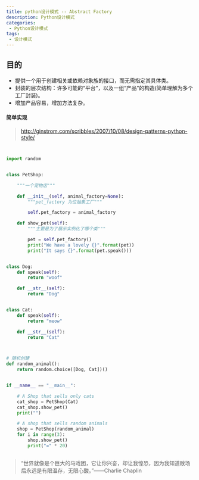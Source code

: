 ```yaml
---
title: python设计模式 -- Abstract Factory
description: Python设计模式
categories:
 - Python设计模式
tags:
 - 设计模式
---
```


## 目的

- 提供一个用于创建相关或依赖对象族的接口，而无需指定其具体类。
- 封装的层次结构：许多可能的“平台”，以及一组“产品”的构造(简单理解为多个工厂封装)。
- 增加产品容易，增加方法复杂。


#### 简单实现
> http://ginstrom.com/scribbles/2007/10/08/design-patterns-python-style/

```python


import random


class PetShop:

    """一个宠物店"""

    def __init__(self, animal_factory=None):
        """pet_factory 为位抽象工厂"""

        self.pet_factory = animal_factory

    def show_pet(self):
        """主要是为了展示实例化了哪个类"""

        pet = self.pet_factory()
        print("We have a lovely {}".format(pet))
        print("It says {}".format(pet.speak()))


class Dog:
    def speak(self):
        return "woof"

    def __str__(self):
        return "Dog"


class Cat:
    def speak(self):
        return "meow"

    def __str__(self):
        return "Cat"



# 随机创建
def random_animal():
    return random.choice([Dog, Cat])()


if __name__ == "__main__":

    # A Shop that sells only cats
    cat_shop = PetShop(Cat)
    cat_shop.show_pet()
    print("")

    # A shop that sells random animals
    shop = PetShop(random_animal)
    for i in range(3):
        shop.show_pet()
        print("=" * 20)



```


> “世界就像是个巨大的马戏团，它让你兴奋，却让我惶恐，因为我知道散场后永远是有限温存，无限心酸。”——Charlie Chaplin 